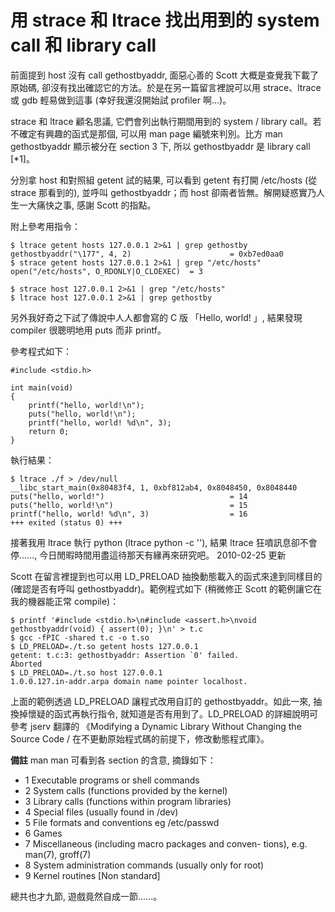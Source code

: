 # 用 strace 和 ltrace 找出用到的 system call 和 library call


前面提到 host 沒有 call gethostbyaddr, 面惡心善的 Scott 大概是查覺我下載了原始碼, 卻沒有找出確認它的方法。於是在另一篇留言裡說可以用 strace、ltrace 或 gdb 輕易做到這事 (幸好我還沒開始試 profiler 啊...)。

strace 和 ltrace 顧名思議, 它們會列出執行期間用到的 system / library call。若不確定有興趣的函式是那個, 可以用 man page 編號來判別。比方 man gethostbyaddr 顯示被分在  section 3 下, 所以 gethostbyaddr 是 library call [*1]。

分別拿 host 和對照組 getent 試的結果, 可以看到 getent 有打開 /etc/hosts (從 strace 那看到的), 並呼叫 gethostbyaddr；而 host 卻兩者皆無。解開疑惑實乃人生一大痛快之事, 感謝 Scott 的指點。

附上參考用指令：
```
$ ltrace getent hosts 127.0.0.1 2>&1 | grep gethostby
gethostbyaddr("\177", 4, 2)                      = 0xb7ed0aa0
$ strace getent hosts 127.0.0.1 2>&1 | grep "/etc/hosts"
open("/etc/hosts", O_RDONLY|O_CLOEXEC)  = 3

$ strace host 127.0.0.1 2>&1 | grep "/etc/hosts"
$ ltrace host 127.0.0.1 2>&1 | grep gethostby
```
另外我好奇之下試了傳說中人人都會寫的 C 版 「Hello, world! 」, 結果發現 compiler 很聰明地用 puts 而非 printf。

參考程式如下：
```
#include <stdio.h>

int main(void)
{
    printf("hello, world!\n");
    puts("hello, world!\n");
    printf("hello, world! %d\n", 3);
    return 0;
}
```
執行結果：
```
$ ltrace ./f > /dev/null
__libc_start_main(0x80483f4, 1, 0xbf812ab4, 0x8048450, 0x8048440
puts("hello, world!")                            = 14
puts("hello, world!\n")                          = 15
printf("hello, world! %d\n", 3)                  = 16
+++ exited (status 0) +++
```

接著我用 ltrace 執行 python (ltrace python -c ''), 結果 ltrace 狂噴訊息卻不會停......, 今日閒暇時間用盡這待那天有緣再來研究吧。
2010-02-25 更新

Scott 在留言裡提到也可以用 LD_PRELOAD  抽換動態載入的函式來達到同樣目的 (確認是否有呼叫 gethostbyaddr)。範例程式如下 (稍微修正 Scott 的範例讓它在我的機器能正常 compile)：
```
$ printf '#include <stdio.h>\n#include <assert.h>\nvoid gethostbyaddr(void) { assert(0); }\n' > t.c
$ gcc -fPIC -shared t.c -o t.so
$ LD_PRELOAD=./t.so getent hosts 127.0.0.1
getent: t.c:3: gethostbyaddr: Assertion `0' failed.
Aborted
$ LD_PRELOAD=./t.so host 127.0.0.1
1.0.0.127.in-addr.arpa domain name pointer localhost.
```
上面的範例透過 LD_PRELOAD 讓程式改用自訂的 gethostbyaddr。如此一來, 抽換掉懷疑的函式再執行指令, 就知道是否有用到了。LD_PRELOAD 的詳細說明可參考 jserv 翻譯的 《Modifying a Dynamic Library Without Changing the Source Code / 在不更動原始程式碼的前提下，修改動態程式庫》。

**備註**
man man 可看到各 section 的含意, 摘錄如下：

* 1 Executable programs or shell commands
* 2 System calls (functions provided by the kernel)
* 3 Library calls (functions within program libraries)
* 4 Special files (usually found in /dev)
* 5 File formats and conventions eg /etc/passwd
* 6  Games
* 7 Miscellaneous (including macro packages and conven-
tions), e.g. man(7), groff(7)
* 8 System administration commands (usually only for root)
* 9 Kernel routines [Non standard]

總共也才九節, 遊戲竟然自成一節......。
